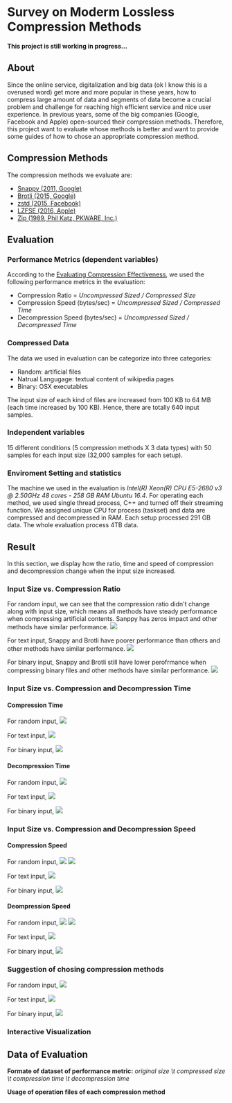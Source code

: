 # Survey on Moderm Lossless Compression Methods

**This project is still working in progress...**

## About
Since the online service, digitalization and big data (ok I know this is a overused word) get more and more popular in these years, how to compress large amount of data and segments of data become a crucial problem and challenge for reaching high efficient service and nice user experience. 
In previous years, some of the big companies (Google, Facebook and Apple) open-sourced their compression methods. Therefore, this project want to evaluate whose methods is better and want to provide some guides of how to chose an appropriate compression method. 


## Compression Methods
The compression methods we evaluate are:

- [Snappy (2011, Google)](https://github.com/google/snappy)
- [Brotli (2015, Google)](https://github.com/google/brotli)
- [zstd (2015, Facebook)](https://github.com/facebook/zstd)
- [LZFSE (2016, Apple)](https://github.com/lzfse/lzfse)
- [Zip (1989, Phil Katz, PKWARE, Inc.)](http://www.7-zip.org/sdk.html)

## Evaluation
### Performance Metrics (dependent variables)
According to the [Evaluating Compression Effectiveness](https://en.wikibooks.org/wiki/Data_Compression/Evaluating_Compression_Effectiveness#Decompression_Speed), we used the following performance metrics in the evaluation:

- Compression Ratio = *Uncompressed Sized / Compressed Size*
- Compression Speed (bytes/sec) = *Uncompressed Sized / Compressed Time*
- Decompression Speed (bytes/sec) = *Uncompressed Sized / Decompressed Time*

### Compressed Data
The data we used in evaluation can be categorize into three categories:

- Random: artificial files
- Natrual Langugage: textual content of wikipedia pages
- Binary: OSX executables

The input size of each kind of files are increased from 100 KB to 64 MB (each time increased by 100 KB). Hence, there are totally 640 input samples.

### Independent variables
15 different conditions (5 compression methods X 3 data types) with 50 samples for each input size (32,000 samples for each setup).

### Enviroment Setting and statistics
The machine we used in the evaluation is *Intel(R) Xeon(R) CPU E5-2680 v3 @ 2.50GHz 48 cores - 258 GB RAMUbuntu 16.4*. For operating each method, we used single thread process, C++ and turned off their streaming function. We assigned unique CPU for process (taskset) and data are compressed and decompressed in RAM.
Each setup processed 291 GB data. The whole evaluation process 4TB data. 

## Result
In this section, we display how the ratio, time and speed of compression and decompression change when the input size increased. 

### Input Size vs. Compression Ratio
For random input, we can see that the compression ratio didn't change along with input size, which means all methods have steady performance when compressing artificial contents. Sanppy has zeros impact and other methods have similar performance.
![](Fig/R1_CompressionRatio_random.png)

For text input, Snappy and Brotli have poorer performance than others and other methods have similar performance.
![](Fig/R1_CompressionRatio_wiki.png)

For binary input, Snappy and Brotli still have lower perofrmance when compressing binary files and other methods have similar performance.
![](Fig/R1_CompressionRatio_binary.png)

### Input Size vs. Compression and Decompression Time
#### Compression Time
For random input,
![](Fig/R2_CompressionTime_random.png)

For text input,
![](Fig/R2_CompressionTime_wiki.png)

For binary input,
![](Fig/R2_CompressionTime_binary.png)


#### Decompression Time
For random input,
![](Fig/R2_DecompressionTime_random.png)

For text input,
![](Fig/R2_DecompressionTime_wiki.png)

For binary input,
![](Fig/R2_DecompressionTime_bin.png)


### Input Size vs. Compression and Decompression Speed
#### Compression Speed
For random input,
![](Fig/R3_CompressionSpeed/random.png)
![](Fig/R3_CompressionSpeed/random_noSnap.png)

For text input,
![](Fig/R3_CompressionSpeed/wiki.png)

For binary input,
![](Fig/R3_CompressionSpeed/binary.png)

#### Deompression Speed
For random input,
![](Fig/R3_DecompressionSpeed/random.png)
![](Fig/R3_DecompressionSpeed/random_NoSnap.png)


For text input,
![](Fig/R3_DecompressionSpeed/wiki.png)

For binary input,
![](Fig/R3_DecompressionSpeed/binary.png)

### Suggestion of chosing compression methods
For random input, 
![](Fig/radar_random.png)

For text input,
![](Fig/radar_wiki.png)

For binary input, 
![](Fig/radar_binary.png)

### Interactive Visualization


## Data of Evaluation
**Formate of dataset of performance metric:** *original size \t compressed size \t compression time \t decompression time*

**Usage of operation files of each compression method**


